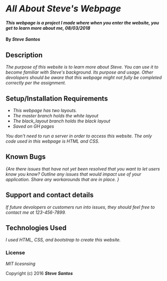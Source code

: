 # _All About Steve's Webpage_

#### _This webpage is a project I made where when you enter the website, you get to learn more about me, 08/03/2018_

#### By _**Steve Santos**_

## Description

_The purpose of this website is to learn more about Steve. You can use it to become familiar with Steve's background. Its purpose and usage.  Other devolopers should be aware that this webpage might not fully be completed correctly per the assignment._

## Setup/Installation Requirements

* _This webpage has two layouts._
* _The master branch holds the white layout_
* _The black_layout branch holds the black layout_
* _Saved on GH pages_

_You don't need to run a server in order to access this website. The only code used in this webpage is HTML and CSS._

## Known Bugs

_{Are there issues that have not yet been resolved that you want to let users know you know?  Outline any issues that would impact use of your application.  Share any workarounds that are in place. }_

## Support and contact details

_If future devolopers or customers run into issues, they should feel free to contact me at 123-456-7899._

## Technologies Used

_I used HTML, CSS, and bootstrap to create this website._

### License

*MIT licesnsing*

Copyright (c) 2016 **_Steve Santos_**
